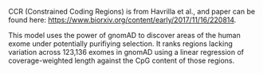 CCR (Constrained Coding Regions) is from Havrilla et al., and paper can be found here: https://www.biorxiv.org/content/early/2017/11/16/220814.

This model uses the power of gnomAD to discover areas of the human exome under potentially purifiying selection.  It ranks regions lacking variation across 123,136 exomes in gnomAD using a linear regression of coverage-weighted length against the CpG content of those regions.
